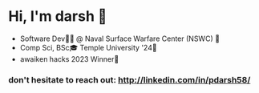 # Hi, I'm darsh 👋
 *  Software Dev👨‍💻 @ Naval Surface Warfare Center (NSWC) 🏢
 *  Comp Sci, BSc🎓 Temple University '24🦉
 *  awaiken hacks 2023 Winner🎉


### don't hesitate to reach out: http://linkedin.com/in/pdarsh58/









